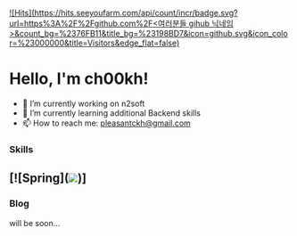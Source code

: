 [![Hits](https://hits.seeyoufarm.com/api/count/incr/badge.svg?url=https%3A%2F%2Fgithub.com%2F<여러분들 gihub 닉네임>&count_bg=%2376FB11&title_bg=%23198BD7&icon=github.svg&icon_color=%23000000&title=Visitors&edge_flat=false)](https://hits.seeyoufarm.com)
# Hello, I'm ch00kh!
- 🔭 I’m currently working on n2soft
- 🌱 I’m currently learning additional Backend skills
- 📫 How to reach me: pleasantckh@gmail.com


### Skills
[![Spring](<a target="_blank"><img src="https://img.shields.io/badge/6DB33F?style=for-the-badge&logo=6DB33F&logoColor=6DB33F"/></a>)]
---
### Blog
will be soon...
